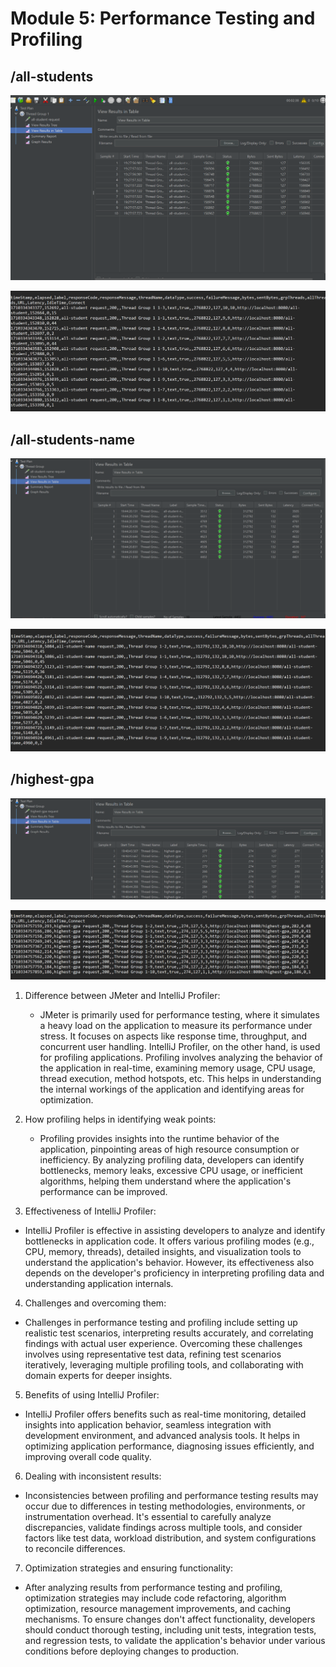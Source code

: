 # Module 5: Performance Testing and Profiling

## /all-students
![jmeter](img/all-students-jmeter.png)

![test result](img/all-students-testresult.png)

## /all-students-name
![jmeter](img/all-student-name-test.png)

![test result](img/all-students-name-cli.png)
## /highest-gpa
![jmeter](img/highest-gpa-jmeter.png)

![test result](img/highest-gpa-testresult.png)

1. Difference between JMeter and IntelliJ Profiler:

    - JMeter is primarily used for performance testing, where it simulates a heavy load on the application to measure its performance under stress. It focuses on aspects like response time, throughput, and concurrent user handling.
      IntelliJ Profiler, on the other hand, is used for profiling applications. Profiling involves analyzing the behavior of the application in real-time, examining memory usage, CPU usage, thread execution, method hotspots, etc. This helps in understanding the internal workings of the application and identifying areas for optimization.
2. How profiling helps in identifying weak points:

    - Profiling provides insights into the runtime behavior of the application, pinpointing areas of high resource consumption or inefficiency. By analyzing profiling data, developers can identify bottlenecks, memory leaks, excessive CPU usage, or inefficient algorithms, helping them understand where the application's performance can be improved.
3. Effectiveness of IntelliJ Profiler:

- IntelliJ Profiler is effective in assisting developers to analyze and identify bottlenecks in application code. It offers various profiling modes (e.g., CPU, memory, threads), detailed insights, and visualization tools to understand the application's behavior. However, its effectiveness also depends on the developer's proficiency in interpreting profiling data and understanding application internals.
4. Challenges and overcoming them:

- Challenges in performance testing and profiling include setting up realistic test scenarios, interpreting results accurately, and correlating findings with actual user experience. Overcoming these challenges involves using representative test data, refining test scenarios iteratively, leveraging multiple profiling tools, and collaborating with domain experts for deeper insights.
5. Benefits of using IntelliJ Profiler:

- IntelliJ Profiler offers benefits such as real-time monitoring, detailed insights into application behavior, seamless integration with development environment, and advanced analysis tools. It helps in optimizing application performance, diagnosing issues efficiently, and improving overall code quality.
6. Dealing with inconsistent results:

- Inconsistencies between profiling and performance testing results may occur due to differences in testing methodologies, environments, or instrumentation overhead. It's essential to carefully analyze discrepancies, validate findings across multiple tools, and consider factors like test data, workload distribution, and system configurations to reconcile differences.
7. Optimization strategies and ensuring functionality:

- After analyzing results from performance testing and profiling, optimization strategies may include code refactoring, algorithm optimization, resource management improvements, and caching mechanisms. To ensure changes don't affect functionality, developers should conduct thorough testing, including unit tests, integration tests, and regression tests, to validate the application's behavior under various conditions before deploying changes to production.